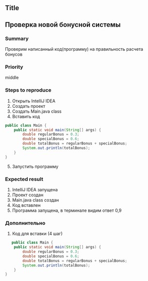 ## Title

## Проверка новой бонусной системы

### Summary

Проверим написанный код(программу) на правильность расчета бонусов

### Priority

middle

### Steps to reproduce

1. Открыть IntelliJ IDEA
2. Создать проект
3. Создать Main.java class
4. Вставить код
```java
public class Main {
    public static void main(String[] args) {
        double regularBonus = 0.3;
        double specialBonus = 0.6;
        double totalBonus = regularBonus + specialBonus;
        System.out.println(totalBonus);
    }
}
```
5. Запустить программу


### Expected result

1. IntelliJ IDEA запущена
2. Проект создан
3. Main.java class создан
4. Код вставлен
5. Программа запущена, в терминале видим ответ 0,9


### Дополнительно

1. Код для вставки (4 шаг)

```java
   public class Main {
    public static void main(String[] args) {
        double regularBonus = 0.3;
        double specialBonus = 0.6;
        double totalBonus = regularBonus + specialBonus;
        System.out.println(totalBonus);
    }
}
```








